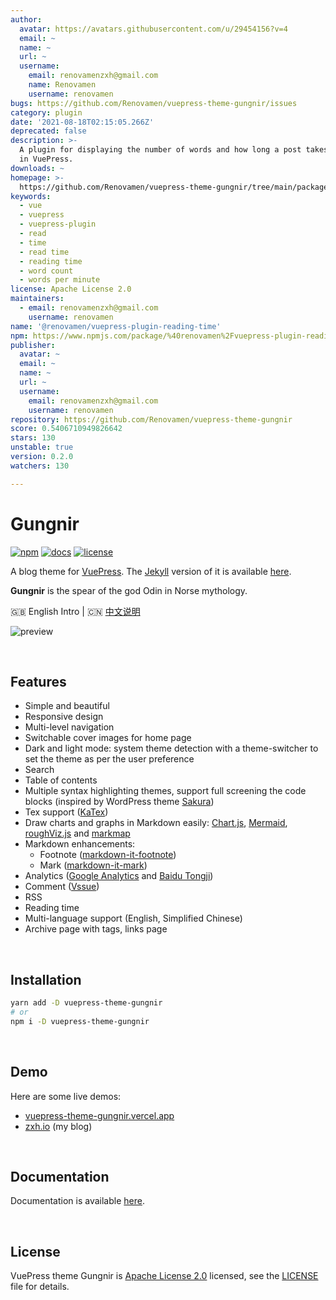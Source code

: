 ```yaml
---
author:
  avatar: https://avatars.githubusercontent.com/u/29454156?v=4
  email: ~
  name: ~
  url: ~
  username:
    email: renovamenzxh@gmail.com
    name: Renovamen
    username: renovamen
bugs: https://github.com/Renovamen/vuepress-theme-gungnir/issues
category: plugin
date: '2021-08-18T02:15:05.266Z'
deprecated: false
description: >-
  A plugin for displaying the number of words and how long a post takes to read
  in VuePress.
downloads: ~
homepage: >-
  https://github.com/Renovamen/vuepress-theme-gungnir/tree/main/packages/plugins/reading-time
keywords:
  - vue
  - vuepress
  - vuepress-plugin
  - read
  - time
  - read time
  - reading time
  - word count
  - words per minute
license: Apache License 2.0
maintainers:
  - email: renovamenzxh@gmail.com
    username: renovamen
name: '@renovamen/vuepress-plugin-reading-time'
npm: https://www.npmjs.com/package/%40renovamen%2Fvuepress-plugin-reading-time
publisher:
  avatar: ~
  email: ~
  name: ~
  url: ~
  username:
    email: renovamenzxh@gmail.com
    username: renovamen
repository: https://github.com/Renovamen/vuepress-theme-gungnir
score: 0.5406710949826642
stars: 130
unstable: true
version: 0.2.0
watchers: 130

---
```


# Gungnir

[![npm](https://img.shields.io/npm/v/vuepress-theme-gungnir.svg?style=flat-square&logo=npm)](https://www.npmjs.com/package/vuepress-theme-gungnir) [![docs](https://img.shields.io/badge/Docs-Gungnir-26A2FF?style=flat-square)](https://vuepress-theme-gungnir.vercel.app/docs/) [![license](https://img.shields.io/badge/License-Apache--2.0-green?style=flat-square)](LICENSE)

A blog theme for [VuePress](https://vuepress.vuejs.org/). The [Jekyll](https://jekyllrb.com/) version of it is available [here](https://github.com/Renovamen/jekyll-theme-gungnir).

**Gungnir** is the spear of the god Odin in Norse mythology.

🇬🇧 English Intro | 🇨🇳 [中文说明](README-CN.md)

![preview](example/.vuepress/public/img/docs/gungnir.jpg)


&nbsp;

## Features

- Simple and beautiful
- Responsive design
- Multi-level navigation
- Switchable cover images for home page
- Dark and light mode: system theme detection with a theme-switcher to set the theme as per the user preference
- Search
- Table of contents
- Multiple syntax highlighting themes, support full screening the code blocks (inspired by WordPress theme [Sakura](https://github.com/mashirozx/Sakura))
- Tex support ([KaTex](https://github.com/KaTeX/KaTeX))
- Draw charts and graphs in Markdown easily: [Chart.js](https://www.chartjs.org), [Mermaid](https://mermaid-js.github.io), [roughViz.js](https://github.com/jwilber/roughViz) and [markmap](https://github.com/gera2ld/markmap)
- Markdown enhancements:
  - Footnote ([markdown-it-footnote](https://github.com/markdown-it/markdown-it-footnote))
  - Mark ([markdown-it-mark](https://github.com/markdown-it/markdown-it-mark))
- Analytics ([Google Analytics](https://analytics.google.com/) and [Baidu Tongji](https://tongji.baidu.com/))
- Comment ([Vssue](https://github.com/meteorlxy/vssue))
- RSS
- Reading time
- Multi-language support (English, Simplified Chinese)
- Archive page with tags, links page


&nbsp;

## Installation

```bash
yarn add -D vuepress-theme-gungnir
# or
npm i -D vuepress-theme-gungnir
```


&nbsp;

## Demo

Here are some live demos:

- [vuepress-theme-gungnir.vercel.app](https://vuepress-theme-gungnir.vercel.app/)
- [zxh.io](https://zxh.io) (my blog)


&nbsp;

## Documentation

Documentation is available [here](https://vuepress-theme-gungnir.vercel.app/docs/).


&nbsp;

## License

VuePress theme Gungnir is [Apache License 2.0](https://www.apache.org/licenses/LICENSE-2.0) licensed, see the [LICENSE](packages/theme-gungnir/LICENSE) file for details.
